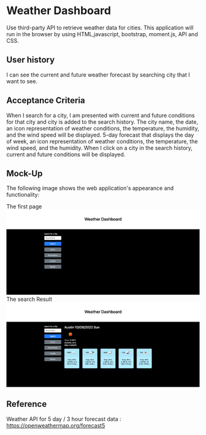 # Weather Dashboard

Use third-party API to retrieve weather data for cities.
This application will run in the browser by using HTML,javascript, bootstrap, moment.js, API and CSS.

## User history

I can see the current and future weather forecast by searching city that I want to see.

## Acceptance Criteria

When I search for a city, I am presented with current and future conditions for that city and city is added to the search history.
The city name, the date, an icon representation of weather conditions, the temperature, the humidity, and the wind speed will be displayed.
5-day forecast that displays the day of week, an icon representation of weather conditions, the temperature, the wind speed, and the humidity.
When I click on a city in the search history, current and future conditions will be displayed.


## Mock-Up

The following image shows the web application's appearance and functionality:

The first page
![Landing page](./assets/image/Project-Tracker%20(2).png)
The search Result
![The weather app includes a search option, a list of cities, and a five-day forecast and current weather conditions for Atlanta.](./assets/image/Project-Tracker%20(3).png)

## Reference

Weather API for 5 day / 3 hour forecast data : https://openweathermap.org/forecast5


